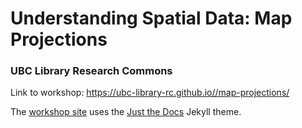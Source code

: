 # Understanding Spatial Data: Map Projections
### UBC Library Research Commons
Link to workshop:  https://ubc-library-rc.github.io//map-projections/

The [workshop site](https://ubc-library-rc.github.io//map-projections/) uses the [Just the Docs](https://github.com/pmarsceill/just-the-docs) Jekyll theme.
